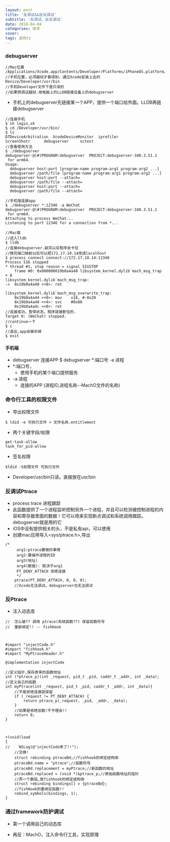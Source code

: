 ```yaml
---
layout: post
title: '反调试&&反反调试'
subtitle: '反调试、反反调试'
date: 2018-04-04
categories: 技术
cover: 
tags: 逆向tz
---
```


### debugserver

<pre><code class="language-objectivec">//Mac位置
/Applications/Xcode.app/Contents/Developer/Platforms/iPhoneOS.platform/DeviceSupport/9.1/DeveloperDiskImage.dmg/usr/bin/debugserver
//手机位置，必须越狱才看得到，通过Xcode安装上去的
Device/Developer/usr/bin
//手机Developer文件下是只读的
//如果想调试越狱.用电脑上的LLDB链接设备上的debugserver
</code></pre>

* 手机上的debugserver先链接某一个APP，提供一个端口给外面。LLDB再链接debugserver

<pre><code class="language-objectivec">//连接手机
$ sh login.sh
$ cd /Developer/usr/bin/
$ ls
DTDeviceArbitration  XcodeDeviceMonitor  iprofiler
ScreenShotr	     debugserver	 xctest
//查看使用方法
$ ./debugserver
debugserver-@(#)PROGRAM:debugserver  PROJECT:debugserver-340.3.51.1
 for arm64.
Usage:
  debugserver host:port [program-name program-arg1 program-arg2 ...]
  debugserver /path/file [program-name program-arg1 program-arg2 ...]
  debugserver host:port --attach=<pid>
  debugserver /path/file --attach=<pid>
  debugserver host:port --attach=<process_name>
  debugserver /path/file --attach=<process_name>

//手机端连接app
$ ./debugserver *:12346 -a WeChat
debugserver-@(#)PROGRAM:debugserver  PROJECT:debugserver-340.3.51.1
 for arm64.
Attaching to process WeChat...
Listening to port 12346 for a connection from *...

//Mac端
//进入lldb
$ lldb
//连接debugserver.敲完以后程序会卡住
//做完端口映射以后可以把172.17.10.14改成localhost
$ process connect connect://172.17.10.14:12346
Process 516 stopped
* thread #1, stop reason = signal SIGSTOP
    frame #0: 0x000000019b0a4a40 libsystem_kernel.dylib`mach_msg_trap + 8
libsystem_kernel.dylib`mach_msg_trap:
->  0x19b0a4a40 <+8>: ret

libsystem_kernel.dylib`mach_msg_overwrite_trap:
    0x19b0a4a44 <+0>: mov    x16, #-0x20
    0x19b0a4a48 <+4>: svc    #0x80
    0x19b0a4a4c <+8>: ret
//连接成功，暂停状态，程序就被断住的.
Target 0: (WeChat) stopped.
//continue一下
$ c
//退出,app会被杀掉
$ exit
</code></pre>

#### 手机端

* debugserver 连接APP
$ debugserver *:端口号 -a 进程
* *:端口号，
	* 使用手机的某个端口提供服务
* -a 进程
	* 连接的APP (进程ID,进程名称--MachO文件的名称)

### 命令行工具的权限文件
* 导出权限文件

<pre><code class="language-objectivec">$ ldid -e 可执行文件 > 文件名称.entitlement
</code></pre>

* 两个关键字段/权限

<pre><code class="language-objectivec">get-task-allow
task_for_pid-allow
</code></pre>

* 签名权限

<pre><code class="language-objectivec">$ldid -S权限文件 可执行文件
</code></pre>

* Developer/usr/bin只读。直接放在usr/bin

### 反调试Ptrace

* process trace 进程跟踪
* 此函数提供了一个进程监听控制另外一个进程，并且可以检测被控制进程的内容和寄存器里面的数据！它可以用来实现断点调试和系统调用跟踪。debugserver就是用的它
* iOS中没有提供相关的头，不是私有api，可以使用
* 创建mac应用导入<sys/ptrace.h>,导出

<pre><code class="language-objectivec">/*
     arg1:ptrace要做的事情
     arg2:要操作进程的ID
     arg3(地址)
     arg4(数据): 取决于arg1
     PT_DENY_ATTACH 拒绝连接
     */
    ptrace(PT_DENY_ATTACH, 0, 0, 0);
    //Xcode无法调试。debugserver也无法调试
</code></pre>


### 反Ptrace

* 注入动态库

<pre><code class="language-objectivec">//  怎么破?? 调用 ptrace(系统函数??) 保留函数符号
//  重新绑定!! -- fishHook



#import "injectCode.h"
#import "fishhook.h"
#import "MyPtraceHeader.h"

@implementation injectCode

//定义指针,保存原来的函数地址
int (*ptrace_p)(int _request, pid_t _pid, caddr_t _addr, int _data);
//定义自己的函数
int myPtrace(int _request, pid_t _pid, caddr_t _addr, int _data){
    //不是拒绝连接就保留
    if (_request != PT_DENY_ATTACH) {
        return ptrace_p(_request, _pid, _addr, _data);
    }
    //如果是拒绝加载!不予理会!!
    return 0;
}



+(void)load
{
//    NSLog(@"injectCode来了!!");
    //交换!
    struct rebinding ptraceBd;//fishhook的绑定结构体
    ptraceBd.name = "ptrace";//函数符号
    ptraceBd.replacement = myPtrace;//新函数的地址
    ptraceBd.replaced = (void *)&ptrace_p;//原始函数地址的指针
    //弄一个数组,放fishhook的绑定结构体
    struct rebinding bindings[] = {ptraceBd};
    //fishHook的重绑定函数!!
    rebind_symbols(bindings, 1);
}
</code></pre>

### 通过framework防护调试

* 第一个调用自己的动态库

* 再反：MachO，注入命令行工具，实现原理

